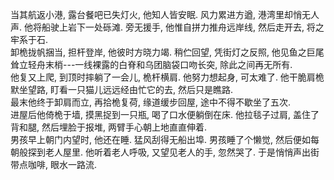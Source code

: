 当其航返小港,  露台餐吧已失灯火,  他知人皆安眠. 风力累进方遒,  港湾里却悄无人声. 他将船驶上岩下一处砾滩. 旁无援手, 他惟自拼力推舟远岸线, 然后走开去, 将之牢系于石.
<br>
卸桅拢帆捆当, 担杆登岸, 他彼时方晓力竭. 稍伫回望, 凭街灯之反照, 他见鱼之巨尾耸立轻舟末梢---一线裸露的白脊和乌团脑袋口吻长突, 除此之间再无所有.
<br>
他复又上爬, 到顶时摔躺了一会儿, 桅杆横肩. 他努力想起身, 可太难了. 他干脆肩桅默坐望路, 盯看一只猫儿远远经由忙它的去, 然后只是瞧路.
<br>
最末他终于卸肩而立, 再拾桅复荷, 缘道缓步回屋, 途中不得不歇坐了五次.
<br>
进屋后他倚桅于墙, 摸黑捉到一只瓶, 喝了口水便躺倒在床. 他拉毯子过肩, 盖住了背和腿, 然后埋脸于报堆, 两臂手心朝上地直直伸着.
<br>
男孩早上朝门内望时, 他还在睡. 猛风刮得无船出埠. 男孩睡了个懒觉, 然后便如每朝般探到老人屋里. 他听着老人呼吸, 又望见老人的手, 忽然哭了. 于是悄悄声出街带点咖啡, 眼水一路流.
